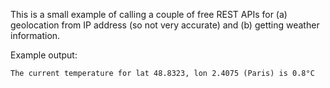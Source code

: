 This is a small example of calling a couple of free REST APIs for (a) geolocation
from IP address (so not very accurate) and (b) getting weather information.

Example output:

```
The current temperature for lat 48.8323, lon 2.4075 (Paris) is 0.8°C
```